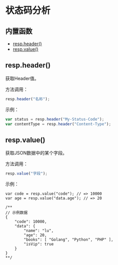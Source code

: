 # 状态码分析
## 内置函数
* [resp.header()](#respheader)
* [resp.value()](#respvalue)

## resp.header()
获取Header值。

方法调用：
~~~javascript
resp.header("名称");
~~~

示例：
~~~javascript
var status = resp.header("My-Status-Code");
var contentType = resp.header("Content-Type");
~~~

## resp.value()
获取JSON数据中的某个字段。

方法调用：
~~~javascript
resp.value("字段");
~~~

示例：
~~~
var code = resp.value("code"); // => 10000
var age = resp.value("data.age"); // => 20

/**
// 示例数据
{
    "code": 10000,
    "data": {
        "name": "lu",
        "age": 20,
        "books": [ "Golang", "Python", "PHP" ],
        "isVip": true
    }
}
**/
~~~
